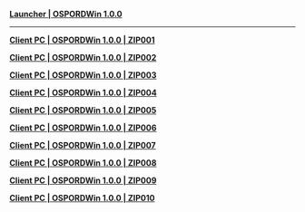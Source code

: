**[ Launcher | OSPORDWin 1.0.0 ](https://download-porter.hoyoverse.com/download-porter/2024/06/27/ZenlessZoneZero_setup_20240619172322_Fdm2LAw0My33jslM_202406191659.exe?trace_key=ZenlessZoneZero_install_ua_89060e19e174)**

---

**[Client PC | OSPORDWin 1.0.0 | ZIP001](https://autopatchos.zenlesszonezero.com/package_download/op/client_app/os/download/20240620034137_JFSHEke77soszWYL/volumezip/ZenlessZoneZero_1.0.0_V.zip.001)**

**[Client PC | OSPORDWin 1.0.0 | ZIP002](https://autopatchos.zenlesszonezero.com/package_download/op/client_app/os/download/20240620034137_JFSHEke77soszWYL/volumezip/ZenlessZoneZero_1.0.0_V.zip.002)**

**[Client PC | OSPORDWin 1.0.0 | ZIP003](https://autopatchos.zenlesszonezero.com/package_download/op/client_app/os/download/20240620034137_JFSHEke77soszWYL/volumezip/ZenlessZoneZero_1.0.0_V.zip.003)**

**[Client PC | OSPORDWin 1.0.0 | ZIP004](https://autopatchos.zenlesszonezero.com/package_download/op/client_app/os/download/20240620034137_JFSHEke77soszWYL/volumezip/ZenlessZoneZero_1.0.0_V.zip.004)**

**[Client PC | OSPORDWin 1.0.0 | ZIP005](https://autopatchos.zenlesszonezero.com/package_download/op/client_app/os/download/20240620034137_JFSHEke77soszWYL/volumezip/ZenlessZoneZero_1.0.0_V.zip.005)**

**[Client PC | OSPORDWin 1.0.0 | ZIP006](https://autopatchos.zenlesszonezero.com/package_download/op/client_app/os/download/20240620034137_JFSHEke77soszWYL/volumezip/ZenlessZoneZero_1.0.0_V.zip.006)**

**[Client PC | OSPORDWin 1.0.0 | ZIP007](https://autopatchos.zenlesszonezero.com/package_download/op/client_app/os/download/20240620034137_JFSHEke77soszWYL/volumezip/ZenlessZoneZero_1.0.0_V.zip.007)**

**[Client PC | OSPORDWin 1.0.0 | ZIP008](https://autopatchos.zenlesszonezero.com/package_download/op/client_app/os/download/20240620034137_JFSHEke77soszWYL/volumezip/ZenlessZoneZero_1.0.0_V.zip.008)**

**[Client PC | OSPORDWin 1.0.0 | ZIP009](https://autopatchos.zenlesszonezero.com/package_download/op/client_app/os/download/20240620034137_JFSHEke77soszWYL/volumezip/ZenlessZoneZero_1.0.0_V.zip.009)**

**[Client PC | OSPORDWin 1.0.0 | ZIP010](https://autopatchos.zenlesszonezero.com/package_download/op/client_app/os/download/20240620034137_JFSHEke77soszWYL/volumezip/ZenlessZoneZero_1.0.0_V.zip.010)**
